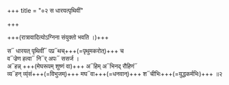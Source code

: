 +++
title = "०२ स धारयत्पृथिवीं"

+++

+++(रात्रावादित्योऽग्निना संयुक्तो भवति ।)+++

स᳓ धारयत् पृथिवीं᳓ पप्र᳓थच्+++(=पृथुमकरोत्)+++ च  
व᳓ज्रेण हत्वा᳓ नि᳓र् अपः᳓ ससर्ज ।  
अ᳓हन्न् +++(मेघरूपम् शुष्णं वा)+++ अ᳓हिम् अ᳓भिनद् रौहिणं᳓  
व्य᳓हन् व्यं᳙सं+++(=विभुजम्)+++ मघ᳓वा+++(=धनवान्)+++ श᳓चीभिः+++(=युद्धकर्मभिः)+++ ॥२
